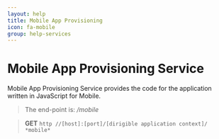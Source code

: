 ```yaml
---
layout: help
title: Mobile App Provisioning
icon: fa-mobile
group: help-services
---
```


Mobile App Provisioning Service
===

Mobile App Provisioning Service provides the code for the application written in JavaScript for Mobile.

> The end-point is: */mobile*

> **GET** `http //[host]:[port]/[dirigible application context]/ *mobile*`
